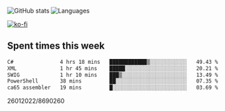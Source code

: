 ![GitHub stats](https://github-readme-stats.vercel.app/api?username=emipa606&theme=github_dark&show_icons=true) 
![Languages](https://github-readme-stats.vercel.app/api/top-langs/?username=emipa606&theme=github_dark&layout=compact)

[![ko-fi](https://ko-fi.com/img/githubbutton_sm.svg)](https://ko-fi.com/G2G55DDYD)

## Spent times this week
<!--START_SECTION:waka-->

```txt
C#               4 hrs 18 mins   ████████████▒░░░░░░░░░░░░   49.43 %
XML              1 hr 45 mins    █████░░░░░░░░░░░░░░░░░░░░   20.21 %
SWIG             1 hr 10 mins    ███▒░░░░░░░░░░░░░░░░░░░░░   13.49 %
PowerShell       38 mins         ██░░░░░░░░░░░░░░░░░░░░░░░   07.35 %
ca65 assembler   19 mins         █░░░░░░░░░░░░░░░░░░░░░░░░   03.69 %
```

<!--END_SECTION:waka-->


26012022/8690260
